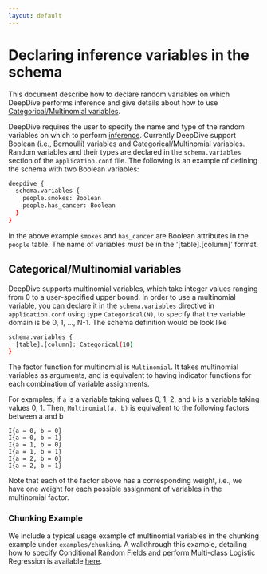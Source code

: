 ```yaml
---
layout: default
---
```


# Declaring inference variables in the schema

This document describe how to declare random variables on which DeepDive
performs inference and give details about how to use [Categorical/Multinomial
variables](#multinomial).

DeepDive requires the user to specify the name and type of the random variables
on which to perform [inference](../general/inference.html). Currently DeepDive
support Boolean (i.e., Bernoulli) variables and Categorical/Multinomial
variables. Random variables and their types are declared in the
`schema.variables` section of the `application.conf` file. The following is an
example of defining the schema with two Boolean variables:

```bash
deepdive {
  schema.variables {
    people.smokes: Boolean
    people.has_cancer: Boolean
  }
}
```
In the above example `smokes` and `has_cancer` are Boolean attributes in the
`people` table. The name of variables *must* be in the '[table].[column]'
format.

## <a name="multinomial" href="#"></a> Categorical/Multinomial variables

DeepDive supports multinomial variables, which take integer values ranging from
0 to a user-specified upper bound. In order to use a multinomial variable, you
can declare it in the `schema.variables` directive in `application.conf` using
type `Categorical(N)`, to specify that the variable domain is be 0, 1, ..., N-1.
The schema definition would be  look like
  
```bash
schema.variables {
  [table].[column]: Categorical(10)
}
```

The factor function for multinomial is `Multinomial`. It takes multinomial
variables as arguments, and is equivalent to having indicator functions for each
combination of variable assignments. 


For examples, if `a` is a variable taking values 0, 1, 2, and `b` is a variable
taking values 0, 1. Then, `Multinomial(a, b)` is equivalent to the following
factors between a and b
  
    I{a = 0, b = 0}
    I{a = 0, b = 1}
    I{a = 1, b = 0}
    I{a = 1, b = 1}
    I{a = 2, b = 0}
    I{a = 2, b = 1}

Note that each of the factor above has a corresponding weight, i.e., we have one
weight for each possible assignment of variables in the multinomial factor.

### Chunking Example

We include a typical usage example of multinomial variables in the chunking
example under `examples/chunking`. A walkthrough this example, detailing how to
specify Conditional Random Fields and perform Multi-class Logistic Regression is
available [here](chunking.html).
